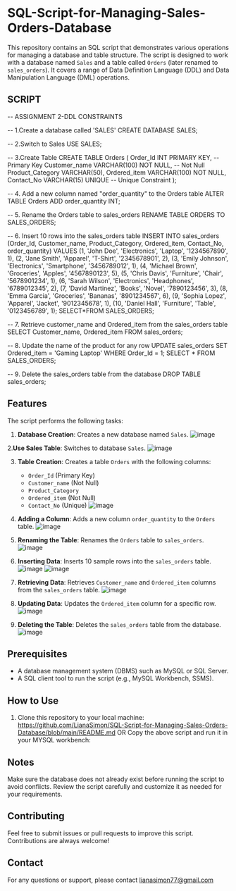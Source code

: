 # SQL-Script-for-Managing-Sales-Orders-Database

This repository contains an SQL script that demonstrates various operations for managing a database and table structure. The script is designed to work with a database named `Sales` and a table called `Orders` (later renamed to `sales_orders`). It covers a range of Data Definition Language (DDL) and Data Manipulation Language (DML) operations.

## SCRIPT
-- ASSIGNMENT 2-DDL CONSTRAINTS

-- 1.Create a database called 'SALES'
CREATE DATABASE SALES;

-- 2.Switch to Sales
USE SALES;

-- 3.Create Table
CREATE TABLE Orders (
    Order_Id INT PRIMARY KEY, -- Primary Key
    Customer_name VARCHAR(100) NOT NULL, -- Not Null
    Product_Category VARCHAR(50),
    Ordered_item VARCHAR(100) NOT NULL,
    Contact_No VARCHAR(15) UNIQUE -- Unique Constraint
);

-- 4. Add a new column named "order_quantity" to the Orders table
ALTER TABLE Orders
ADD order_quantity INT;

-- 5. Rename the Orders table to sales_orders
RENAME TABLE ORDERS TO SALES_ORDERS;

-- 6. Insert 10 rows into the sales_orders table
INSERT INTO sales_orders (Order_Id, Customer_name, Product_Category, Ordered_item, Contact_No, order_quantity)
VALUES 
(1, 'John Doe', 'Electronics', 'Laptop', '1234567890', 1),
(2, 'Jane Smith', 'Apparel', 'T-Shirt', '2345678901', 2),
(3, 'Emily Johnson', 'Electronics', 'Smartphone', '3456789012', 1),
(4, 'Michael Brown', 'Groceries', 'Apples', '4567890123', 5),
(5, 'Chris Davis', 'Furniture', 'Chair', '5678901234', 1),
(6, 'Sarah Wilson', 'Electronics', 'Headphones', '6789012345', 2),
(7, 'David Martinez', 'Books', 'Novel', '7890123456', 3),
(8, 'Emma Garcia', 'Groceries', 'Bananas', '8901234567', 6),
(9, 'Sophia Lopez', 'Apparel', 'Jacket', '9012345678', 1),
(10, 'Daniel Hall', 'Furniture', 'Table', '0123456789', 1);
SELECT*FROM SALES_ORDERS;

-- 7. Retrieve customer_name and Ordered_item from the sales_orders table
SELECT Customer_name, Ordered_item FROM sales_orders;


-- 8. Update the name of the product for any row
UPDATE sales_orders SET Ordered_item = 'Gaming Laptop' WHERE Order_Id = 1;
SELECT * FROM SALES_ORDERS;

-- 9. Delete the sales_orders table from the database
DROP TABLE sales_orders;


## Features
The script performs the following tasks:
1. **Database Creation**: Creates a new database named `Sales`.
![image](https://github.com/user-attachments/assets/94cb3fc1-b9a2-4729-8419-eac306b4438f)

2.**Use Sales Table**:  Switches to database `Sales`.
![image](https://github.com/user-attachments/assets/9026d814-fff3-403e-a029-b127cd36aacf)

3. **Table Creation**: Creates a table `Orders` with the following columns:
   - `Order_Id` (Primary Key)
   - `Customer_name` (Not Null)
   - `Product_Category`
   - `Ordered_item` (Not Null)
   - `Contact_No` (Unique)
![image](https://github.com/user-attachments/assets/e7c55511-6400-470d-bf46-c6d56199ace6)

4. **Adding a Column**: Adds a new column `order_quantity` to the `Orders` table.
   ![image](https://github.com/user-attachments/assets/1dcc7994-3b10-4118-86a7-ae92edcc1f11)

5. **Renaming the Table**: Renames the `Orders` table to `sales_orders`.
![image](https://github.com/user-attachments/assets/93cfe540-9e27-4ce0-81e5-61ceb6fe1f73)
  
6. **Inserting Data**: Inserts 10 sample rows into the `sales_orders` table.
   ![image](https://github.com/user-attachments/assets/a0901937-5880-4220-aec6-42783b9c9729)
   ![image](https://github.com/user-attachments/assets/cab7a423-a2ef-4ed1-92fa-aa979cd5c78e)

7. **Retrieving Data**: Retrieves `Customer_name` and `Ordered_item` columns from the `sales_orders` table.
   ![image](https://github.com/user-attachments/assets/3d6e27ab-d85b-4436-aaa7-ea99d8377758)

8. **Updating Data**: Updates the `Ordered_item` column for a specific row.
   ![image](https://github.com/user-attachments/assets/e09c104c-ec03-4b9f-aca8-947ab8e3e780)

9. **Deleting the Table**: Deletes the `sales_orders` table from the database.
![image](https://github.com/user-attachments/assets/71e7f40e-921d-4492-9d6b-00af77a62ed6)

## Prerequisites
- A database management system (DBMS) such as MySQL or SQL Server.
- A SQL client tool to run the script (e.g., MySQL Workbench, SSMS).

## How to Use
1. Clone this repository to your local machine:
https://github.com/LianaSimon/SQL-Script-for-Managing-Sales-Orders-Database/blob/main/README.md
OR Copy the above script and run it in your MYSQL workbench:

## Notes
Make sure the database does not already exist before running the script to avoid conflicts.
Review the script carefully and customize it as needed for your requirements.

## Contributing
Feel free to submit issues or pull requests to improve this script. Contributions are always welcome!

## Contact
For any questions or support, please contact lianasimon77@gmail.com

